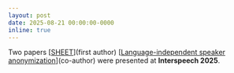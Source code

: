 ```yaml
---
layout: post
date: 2025-08-21 00:00:00-0000
inline: true
---
```


Two papers [[SHEET](https://arxiv.org/abs/2505.15061)](first author) [[Language-independent speaker anonymization](https://arxiv.org/abs/2507.00458)](co-author) were presented at **Interspeech 2025**.